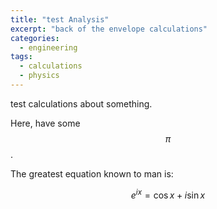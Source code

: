 ```yaml
---
title: "test Analysis"
excerpt: "back of the envelope calculations"
categories:
  - engineering
tags:
  - calculations
  - physics
---
```


test calculations about something.

Here, have some $$\pi$$.

The greatest equation known to man is:

$$e^{ix} = \cos{x} + i\sin{x}$$
